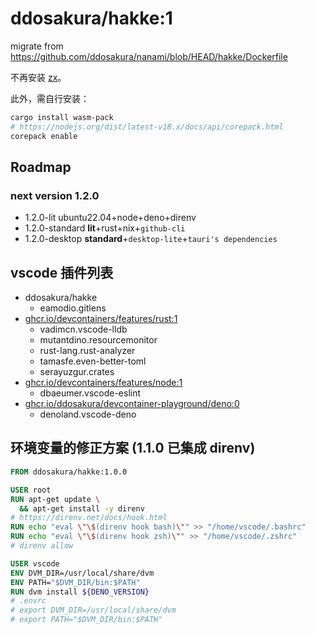 # ddosakura/hakke:1

migrate from https://github.com/ddosakura/nanami/blob/HEAD/hakke/Dockerfile

不再安装
[zx](https://www.google.com.hk/url?sa=t&rct=j&q=&esrc=s&source=web&cd=&cad=rja&uact=8&ved=2ahUKEwjzioe-kaH7AhUh7XMBHaChA4oQFnoECAYQAQ&url=https%3A%2F%2Fgithub.com%2Fgoogle%2Fzx&usg=AOvVaw2W-PF0Jz1kvPSWz0llV21B)。

此外，需自行安装：

```bash
cargo install wasm-pack
# https://nodejs.org/dist/latest-v18.x/docs/api/corepack.html
corepack enable
```

## Roadmap

### next version 1.2.0

- 1.2.0-lit ubuntu22.04+node+deno+direnv
- 1.2.0-standard **lit**+rust+nix+`github-cli`
- 1.2.0-desktop **standard**+`desktop-lite`+`tauri's dependencies`

## vscode 插件列表

- ddosakura/hakke
  - eamodio.gitlens
- [ghcr.io/devcontainers/features/rust:1](https://github.com/devcontainers/features/blob/main/src/rust/devcontainer-feature.json)
  - vadimcn.vscode-lldb
  - mutantdino.resourcemonitor
  - rust-lang.rust-analyzer
  - tamasfe.even-better-toml
  - serayuzgur.crates
- [ghcr.io/devcontainers/features/node:1](https://github.com/devcontainers/features/blob/main/src/node/devcontainer-feature.json)
  - dbaeumer.vscode-eslint
- [ghcr.io/ddosakura/devcontainer-playground/deno:0](../../features/src/deno/devcontainer-feature.json)
  - denoland.vscode-deno

## 环境变量的修正方案 (1.1.0 已集成 direnv)

```Dockerfile
FROM ddosakura/hakke:1.0.0

USER root
RUN apt-get update \
  && apt-get install -y direnv
# https://direnv.net/docs/hook.html
RUN echo "eval \"\$(direnv hook bash)\"" >> "/home/vscode/.bashrc"
RUN echo "eval \"\$(direnv hook zsh)\"" >> "/home/vscode/.zshrc"
# direnv allow

USER vscode
ENV DVM_DIR=/usr/local/share/dvm
ENV PATH="$DVM_DIR/bin:$PATH"
RUN dvm install ${DENO_VERSION}
# .envrc
# export DVM_DIR=/usr/local/share/dvm
# export PATH="$DVM_DIR/bin:$PATH"
```
